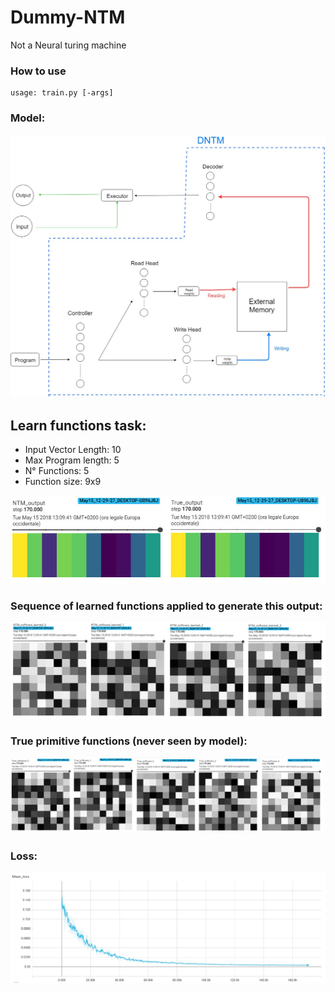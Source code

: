 # Dummy-NTM
Not a Neural turing machine

### How to use

```
usage: train.py [-args]

```

### Model:<br>
<img src="pics/dntm.jpg" width="700">

## Learn functions task: <br>
- Input Vector Length: 10<br> 
- Max Program length: 5<br> 
- N° Functions: 5<br> 
- Function size: 9x9<br> 
<img src="pics/out.jpg" width="600">

### Sequence of learned functions applied to generate this output: <br>
<img src="pics/softw.jpg" width="600">

### True primitive functions (never seen by model): <br>
<img src="pics/primitive.jpg" width="600">

### Loss: <br>
<img src="pics/loss.jpg" width="600">
